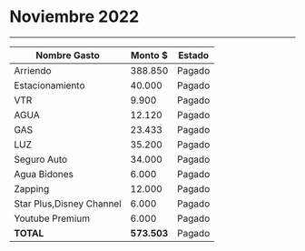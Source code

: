 # Noviembre 2022
----

| Nombre Gasto  | Monto $  | Estado |
|---|---|--|
|   Arriendo |  388.850  | Pagado  | 
|   Estacionamiento | 40.000   | Pagado  | 
|   VTR  | 9.900  |  Pagado | 
|   AGUA | 12.120 | Pagado | 
|   GAS | 23.433 | Pagado | 
|   LUZ | 35.200 |  Pagado  |  
|   Seguro Auto | 34.000 | Pagado  |    |
|   Agua Bidones | 6.000 |  Pagado  |  
|   Zapping | 12.000 |   Pagado   |
|   Star Plus,Disney Channel | 6.000 |  Pagado | 
|   Youtube Premium | 6.000 | Pagado  |
 **TOTAL** |  **573.503** |  Pagado